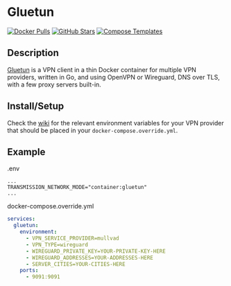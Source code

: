 # Gluetun

[![Docker Pulls](https://img.shields.io/docker/pulls/qmcgaw/gluetun?style=flat-square&color=607D8B&label=docker%20pulls&logo=docker)](https://hub.docker.com/r/qmcgaw/gluetun)
[![GitHub Stars](https://img.shields.io/github/stars/qdm12/gluetun?style=flat-square&color=607D8B&label=github%20stars&logo=github)](https://github.com/qdm12/gluetun)
[![Compose Templates](https://img.shields.io/static/v1?style=flat-square&color=607D8B&label=compose&message=templates)](https://github.com/GhostWriters/DockSTARTer/tree/gluetun/compose/.apps/gluetun)

## Description

[Gluetun](https://github.com/qdm12/gluetun) is a VPN client in a thin Docker
container for multiple VPN providers, written in Go, and using OpenVPN or
Wireguard, DNS over TLS, with a few proxy servers built-in.

## Install/Setup

Check the [wiki](https://github.com/qdm12/gluetun/wiki) for the relevant
environment variables for your VPN provider that should be placed in
your ``docker-compose.override.yml``.

## Example

.env

```
...
TRANSMISSION_NETWORK_MODE="container:gluetun"
...
```

docker-compose.override.yml

```yml
services:
  gluetun:
    environment:
      - VPN_SERVICE_PROVIDER=mullvad
      - VPN_TYPE=wireguard
      - WIREGUARD_PRIVATE_KEY=YOUR-PRIVATE-KEY-HERE
      - WIREGUARD_ADDRESSES=YOUR-ADDRESSES-HERE
      - SERVER_CITIES=YOUR-CITIES-HERE
    ports:
      - 9091:9091
```
